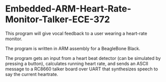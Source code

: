 # Embedded-ARM-Heart-Rate-Monitor-Talker-ECE-372
This program will give vocal feedback to a user wearing a heart-rate monitor.

The program is written in ARM assembly for a BeagleBone Black. 

The program gets an input from a heart beat detector (can be simulated by pressing a button), calculates running heart rate, and sends an ASCII message to a RC8660 talker board over UART that synthesizes speech to say the current heartrate. 

